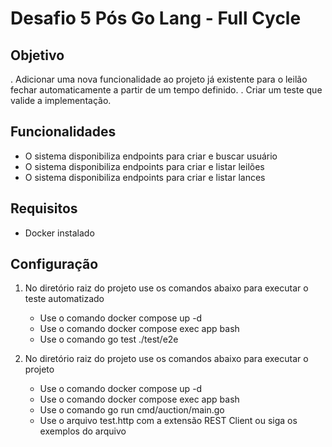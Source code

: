 # Desafio 5 Pós Go Lang - Full Cycle

## Objetivo

. Adicionar uma nova funcionalidade ao projeto já existente para o leilão fechar automaticamente a partir de um tempo definido.
. Criar um teste que valide a implementação.

## Funcionalidades

- O sistema disponibiliza endpoints para criar e buscar usuário
- O sistema disponibiliza endpoints para criar e listar leilões
- O sistema disponibiliza endpoints para criar e listar lances

## Requisitos

- Docker instalado

## Configuração

1. No diretório raiz do projeto use os comandos abaixo para executar o teste automatizado

   - Use o comando docker compose up -d
   - Use o comando docker compose exec app bash
   - Use o comando go test ./test/e2e

2. No diretório raiz do projeto use os comandos abaixo para executar o projeto

   - Use o comando docker compose up -d
   - Use o comando docker compose exec app bash
   - Use o comando go run cmd/auction/main.go
   - Use o arquivo test.http com a extensão REST Client ou siga os exemplos do arquivo
